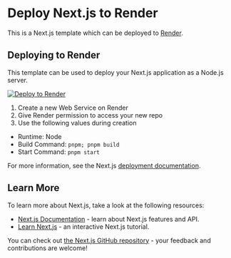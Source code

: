 # Deploy Next.js to Render

This is a Next.js template which can be deployed to [Render](https://render.com).

## Deploying to Render

This template can be used to deploy your Next.js application as a Node.js server.

[![Deploy to Render](https://render.com/images/deploy-to-render-button.svg)](https://render.com/deploy)

1. Create a new Web Service on Render
1. Give Render permission to access your new repo
1. Use the following values during creation

- Runtime: Node
- Build Command: `pnpm; pnpm build`
- Start Command: `pnpm start`

For more information, see the Next.js [deployment documentation](https://nextjs.org/docs/app/building-your-application/deploying#self-hosting).

## Learn More

To learn more about Next.js, take a look at the following resources:

- [Next.js Documentation](https://nextjs.org/docs) - learn about Next.js features and API.
- [Learn Next.js](https://nextjs.org/learn) - an interactive Next.js tutorial.

You can check out [the Next.js GitHub repository](https://github.com/vercel/next.js) - your feedback and contributions are welcome!
